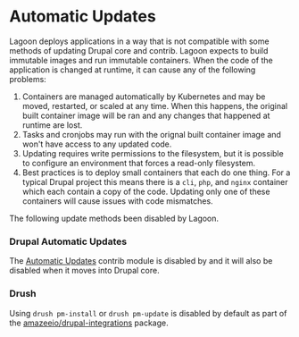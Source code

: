 # Automatic Updates

Lagoon deploys applications in a way that is not compatible with some methods of
updating Drupal core and contrib. Lagoon expects to build immutable images and
run immutable containers. When the code of the application is changed at
runtime, it can cause any of the following problems:

1. Containers are managed automatically by Kubernetes and may be moved,
   restarted, or scaled at any time. When this happens, the original built
   container image will be ran and any changes that happened at runtime are
   lost.
2. Tasks and cronjobs may run with the orignal built container image and won't
   have access to any updated code.
3. Updating requires write permissions to the filesystem, but it is possible to
   configure an environment that forces a read-only filesystem.
4. Best practices is to deploy small containers that each do one thing. For a
   typical Drupal project this means there is a `cli`, `php`, and `nginx`
   container which each contain a copy of the code. Updating only one of these
   containers will cause issues with code mismatches.

The following update methods been disabled by Lagoon.

### Drupal Automatic Updates

The [Automatic Updates](https://www.drupal.org/project/automatic_updates)
contrib module is disabled by and it will also be disabled when it moves
into Drupal core.

### Drush

Using `drush pm-install` or `drush pm-update` is disabled by default as part of
the [amazeeio/drupal-integrations](https://github.com/amazeeio/drupal-integrations)
package.
